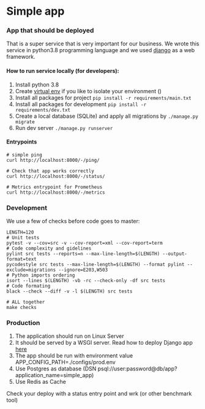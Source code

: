 # Simple app

### App that should be deployed

That is a super service that is very important for our business.
We wrote this service in python3.8 programming language and we used [django](https://www.djangoproject.com/) as a web framework. 


#### How to run service locally (for developers):

1) Install python 3.8
2) Create [virtual env](https://docs.python.org/3/tutorial/venv.html) if you like to isolate your environment ()
3) Install all packages for project `pip install -r requirements/main.txt`
4) Install all packages for development `pip install -r requirements/dev.txt`
5) Create a local database (SQLite) and apply all migrations by `./manage.py migrate`
6) Run dev server `./manage.py runserver`

#### Entrypoints

```shell script
# simple ping 
curl http://localhost:8000/-/ping/  

# Check that app works correctly
curl http://localhost:8000/-/status/

# Metrics entrypoint for Prometheus
curl http://localhost:8000/-/metrics
```

### Development
 We use a few of checks before code goes to master:
 ```shell script
LENGTH=120
# Unit tests
pytest -v --cov=src -v --cov-report=xml --cov-report=term
# Code complexity and gidelines
pylint src tests --reports=n --max-line-length=$(LENGTH) --output-format=text
pycodestyle src tests --max-line-length=$(LENGTH) --format pylint --exclude=migrations --ignore=E203,W503
# Python imports ordering
isort --lines $(LENGTH) -vb -rc --check-only -df src tests
# Code formating 
black --check --diff -v -l $(LENGTH) src tests

# ALL together
make checks
```


### Production 
1) The application should run on Linux Server
2) It should be served by a WSGI server. Read how to deploy Django app [here](https://docs.djangoproject.com/en/3.0/howto/deployment/wsgi/)
3) The app should be run with environment value APP_CONFIG_PATH=./configs/prod.env
4) Use Postgres as database (DSN psql://user:password@db/app?application_name=simple_app) 
5) Use Redis as Cache


Check your deploy with a status entry point and wrk (or other benchmark tool)